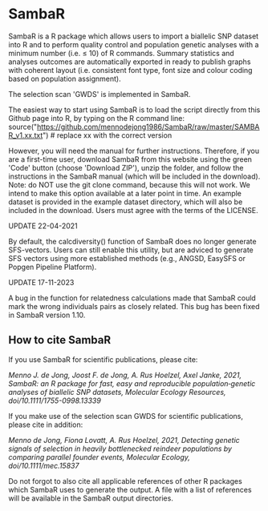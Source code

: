 # SambaR

SambaR is a R package which allows users to import a biallelic SNP dataset into R and to perform quality control and population genetic analyses with a minimum number (i.e. ≤ 10) of R commands. Summary statistics and analyses outcomes are automatically exported in ready to publish graphs with coherent layout (i.e. consistent font type, font size and colour coding based on population assignment).

The selection scan 'GWDS' is implemented in SambaR.

The easiest way to start using SambaR is to load the script directly from this Github page into R, by typing on the R command line:
source("https://github.com/mennodejong1986/SambaR/raw/master/SAMBAR_v1.xx.txt")   # replace xx with the correct version

However, you will need the manual for further instructions. Therefore, if you are a first-time user, download SambaR from this website using the green 'Code' button (choose 'Download ZIP'), unzip the folder, and follow the instructions in the SambaR manual (which will be included in the download). Note: do NOT use the git clone command, because this will not work. We intend to make this option available at a later point in time. An example dataset is provided in the example dataset directory, which will also be included in the download. Users must agree with the terms of the LICENSE.


UPDATE 22-04-2021

By default, the calcdiversity() function of SambaR does no longer generate SFS-vectors. Users can still enable this utility, but are adviced to generate SFS vectors using more established methods (e.g., ANGSD, EasySFS or Popgen Pipeline Platform).     

UPDATE 17-11-2023

A bug in the function for relatedness calculations made that SambaR could mark the wrong individuals pairs as closely related. This bug has been fixed in SambaR version 1.10.  

## How to cite SambaR

If you use SambaR for scientific publications, please cite:

*Menno J. de Jong, Joost F. de Jong, A. Rus Hoelzel, Axel Janke, 2021, SambaR: an R package for fast, easy and reproducible population‐genetic analyses of biallelic SNP datasets, Molecular Ecology Resources, doi/10.1111/1755-0998.13339*

If you make use of the selection scan GWDS for scientific publications, please cite in addition:

*Menno de Jong, Fiona Lovatt, A. Rus Hoelzel, 2021, Detecting genetic signals of selection in heavily bottlenecked reindeer populations by comparing parallel founder events, Molecular Ecology, doi/10.1111/mec.15837*

Do not forgot to also cite all applicable references of other R packages which SambaR uses to generate the output. A file with a list of references will be available in the SambaR output directories.







